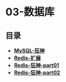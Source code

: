 #  03-数据库

## 目录

  * [**MySQL-狂神**](/study/Java后端/03-数据库/MySQL-狂神)
  * [**Redis-扩展**](/study/Java后端/03-数据库/Redis-扩展)
  * [**Redis-狂神-part01**](/study/Java后端/03-数据库/Redis-狂神-part01)
  * [**Redis-狂神-part02**](/study/Java后端/03-数据库/Redis-狂神-part02)